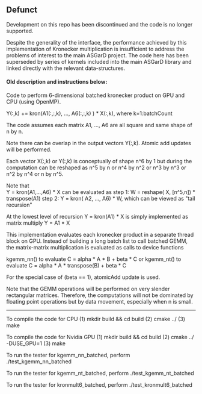 ## Defunct

Development on this repo has been discontinued and the code is no longer supported.

Despite the generality of the interface, the performance achieved by this implementation of Kronecker multiplication is insufficient to address the problems of interest to the main ASGarD project. The code here has been superseded by series of kernels included into the main ASGarD library and linked directly with the relevant data-structures.

#### Old description and instructions below:

Code to perform 6-dimensional batched kronecker product on  GPU and CPU (using OpenMP).

Y(:,k) += kron(A1(:,:,k), ..., A6(:,:,k) ) * X(:,k),   where k=1:batchCount

The code assumes  each matrix A1, ..., A6 are all square and same shape of n by n.

Note there can be overlap in the output vectors Y(:,k). Atomic add updates will be performed.

Each vector X(:,k) or Y(:,k) is conceptually  of shape n^6 by 1 but during the computation
can be reshaped as   n^5 by n or   n^4 by n^2 or n^3 by n^3 or n^2 by n^4 or n by n^5.

Note that  
Y = kron(A1,...,A6) * X
can be evaluated as
step 1: W = reshape( X, [n^5,n]) * transpose(A1)
step 2: Y = kron( A2, ..., A6) * W,   which can be viewed as "tail recursion"

At the lowest level of recursion
Y = kron(A1) * X  is simply   implemented as matrix multiply 
Y = A1 * X  

This implementation evaluates each kronecker product  in a separate thread block
on GPU. Instead of building a long batch list to call batched GEMM, the matrix-matrix
multiplication is evaluated as calls to device functions

kgemm_nn() to evaluate  C = alpha * A * B + beta * C
or
kgemm_nt() to evaluate  C = alpha * A * transpose(B) + beta * C

For the special case of (beta == 1), atomicAdd update is used.

Note that the GEMM operations will be performed on very slender rectangular matrices.
Therefore, the computations will not be dominated by floating point operations but
by data movement, especially when n is small.

-----------------

To compile the code for CPU
(1) mkdir build && cd build
(2) cmake ../
(3) make

To compile the code for Nvidia GPU
(1) mkdir build && cd build
(2) cmake ../ -DUSE_GPU=1
(3) make

To run the tester for kgemm_nn_batched, perform
./test_kgemm_nn_batched

To run the tester for kgemm_nt_batched, perform
./test_kgemm_nt_batched

To run the tester for kronmult6_batched, perform
./test_kronmult6_batched



